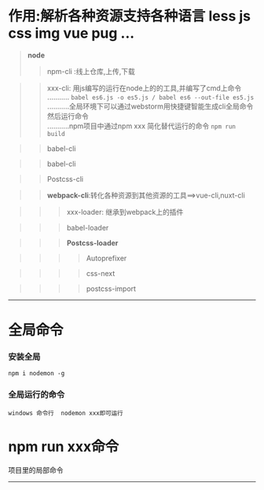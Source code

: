 # 作用:解析各种资源支持各种语言 less js css img vue pug ...


>__node__
>>npm-cli :线上仓库,上传,下载



>>xxx-cli: 用js编写的运行在node上的的工具,并编写了cmd上命令
<br>........... `babel es6.js -o es5.js / babel es6 --out-file es5.js`
<br>...........全局环境下可以通过webstorm用快捷键智能生成cli全局命令 然后运行命令 
<br>...........npm项目中通过npm xxx 简化替代运行的命令 `npm run build`




>>babel-cli


>> babel-cli

>> Postcss-cli

>>__webpack-cli__:转化各种资源到其他资源的工具==>vue-cli,nuxt-cli

>>>xxx-loader: 继承到webpack上的插件

>>>babel-loader

>>>__Postcss-loader__

>>>>Autoprefixer

>>>>css-next

>>>>postcss-import

---------------
# 全局命令
### 安装全局

```
npm i nodemon -g

```
### 全局运行的命令

```
windows 命令行  nodemon xxx即可运行

```

# npm run xxx命令


项目里的局部命令

---------------






